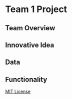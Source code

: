 # Team 1 Project

## Team Overview

## Innovative Idea

## Data

## Functionality

[MIT License](https://opensource.org/licenses/MIT)
